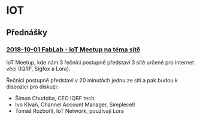 # IOT

## Přednášky

### [2018-10-01 FabLab - IoT Meetup na téma sítě](https://www.youtube.com/watch?v=VBjhFewXgoY&t=1384s)   
IoT Meetup, kde nám 3 řečníci postupně představí 3 sítě určené pro internet věcí (IQRF, Sigfox a Lora).

Řečníci postupně představí v 20 minutách jednu ze sítí a pak budou k dispozici pro diskuzi:   
- Šimon Chudoba, CEO IQRF tech.   
- Ivo Klvaň, Channel Account Manager, Simplecell   
- Tomáš Rozbořil, IoT Network, používají Lora   
